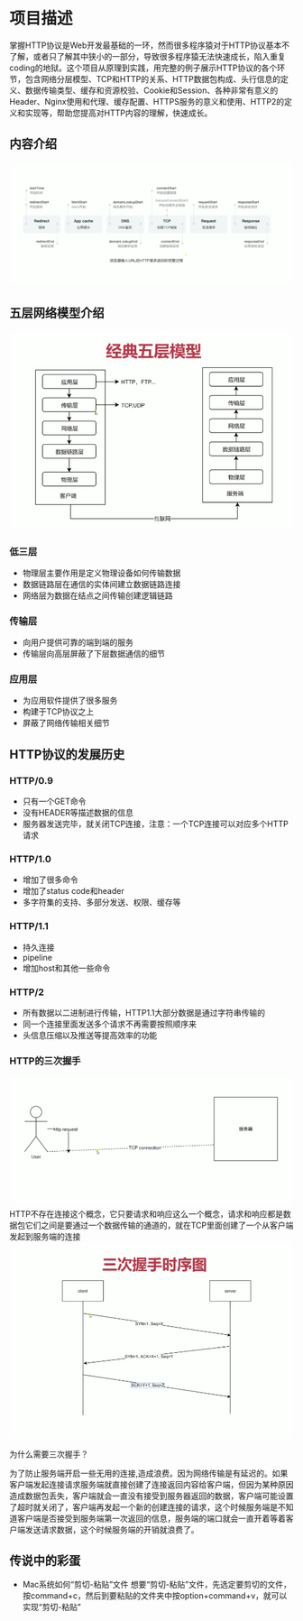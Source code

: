# 项目描述
掌握HTTP协议是Web开发最基础的一环，然而很多程序猿对于HTTP协议基本不了解，或者只了解其中狭小的一部分，导致很多程序猿无法快速成长，陷入重复coding的地狱。这个项目从原理到实践，用完整的例子展示HTTP协议的各个环节，包含网络分层模型、TCP和HTTP的关系、HTTP数据包构成、头行信息的定义、数据传输类型、缓存和资源校验、Cookie和Session、各种非常有意义的Header、Nginx使用和代理、缓存配置、HTTPS服务的意义和使用、HTTP2的定义和实现等，帮助您提高对HTTP内容的理解，快速成长。

## 内容介绍
![http请求的完整过程](https://github.com/fangfeiyue/http/blob/master/imgs/http.png)

## 五层网络模型介绍
![经典五层模型](https://github.com/fangfeiyue/http/blob/master/imgs/netmodel.png)
### 低三层
- 物理层主要作用是定义物理设备如何传输数据
- 数据链路层在通信的实体间建立数据链路连接
- 网络层为数据在结点之间传输创建逻辑链路
### 传输层
- 向用户提供可靠的端到端的服务
- 传输层向高层屏蔽了下层数据通信的细节
### 应用层
- 为应用软件提供了很多服务
- 构建于TCP协议之上
- 屏蔽了网络传输相关细节
## HTTP协议的发展历史
### HTTP/0.9
- 只有一个GET命令
- 没有HEADER等描述数据的信息
- 服务器发送完毕，就关闭TCP连接，注意：一个TCP连接可以对应多个HTTP请求
### HTTP/1.0
- 增加了很多命令
- 增加了status code和header
- 多字符集的支持、多部分发送、权限、缓存等
### HTTP/1.1
- 持久连接
- pipeline
- 增加host和其他一些命令
### HTTP/2
- 所有数据以二进制进行传输，HTTP1.1大部分数据是通过字符串传输的
- 同一个连接里面发送多个请求不再需要按照顺序来
- 头信息压缩以及推送等提高效率的功能
### HTTP的三次握手
![HTTP的三次握手](https://github.com/fangfeiyue/http/blob/master/imgs/tcpconnection.png)
HTTP不存在连接这个概念，它只要请求和响应这么一个概念，请求和响应都是数据包它们之间是要通过一个数据传输的通道的，就在TCP里面创建了一个从客户端发起到服务端的连接
![HTTP的三次握手](https://github.com/fangfeiyue/http/blob/master/imgs/three.png)

为什么需要三次握手？

为了防止服务端开启一些无用的连接,造成浪费。因为网络传输是有延迟的。如果客户端发起连接请求服务端就直接创建了连接返回内容给客户端，但因为某种原因造成数据包丢失，客户端就会一直没有接受到服务器返回的数据，客户端可能设置了超时就关闭了，客户端再发起一个新的创建连接的请求，这个时候服务端是不知道客户端是否接受到服务端第一次返回的信息，服务端的端口就会一直开着等着客户端发送请求数据，这个时候服务端的开销就浪费了。
## 传说中的彩蛋
- Mac系统如何“剪切-粘贴”文件
想要“剪切-粘贴”文件，先选定要剪切的文件，按command+c，然后到要粘贴的文件夹中按option+command+v，就可以实现“剪切-粘贴”
